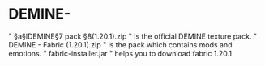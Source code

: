 # DEMINE-

" §a§lDEMINE§7 pack §8(1.20.1).zip " is the official DEMINE texture pack.
" DEMINE - Fabric (1.20.1).zip " is the pack which contains mods and emotions.
" fabric-installer.jar " helps you to download fabric 1.20.1
